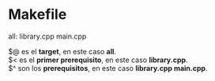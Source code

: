 # Makefile

all: library.cpp main.cpp

$@ es el <b>target</b>, en este caso <b>all</b>.<br>
$< es el <b>primer prerequisito</b>, en este caso <b>library.cpp</b>.<br>
$^ son los <b>prerequisitos</b>, en este caso <b>library.cpp main.cpp</b>.
